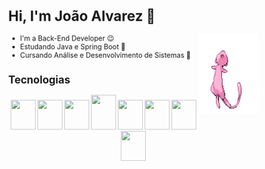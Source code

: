 # Hi, I'm João Alvarez 👋

<div>
  <img align = "right" src="./images/pokemon.gif"width="120" height="160"></img>
</div>

- I'm a Back-End Developer 😉
- Estudando Java e Spring Boot 🤯
- Cursando Análise e Desenvolvimento de Sistemas 👀

## Tecnologias

<div align = center>
			<img src="https://cdn.jsdelivr.net/gh/devicons/devicon/icons/html5/html5-original.svg" width="50" height="60" />
			<img src="https://cdn.jsdelivr.net/gh/devicons/devicon/icons/css3/css3-original.svg" width="50" height="60" />
			<img src="https://cdn.jsdelivr.net/gh/devicons/devicon/icons/javascript/javascript-original.svg" width="50" height="60" />
      <img src="https://cdn.jsdelivr.net/gh/devicons/devicon@latest/icons/java/java-original.svg"  width="50" height="70"/>
      <img src="https://cdn.jsdelivr.net/gh/devicons/devicon@latest/icons/spring/spring-original.svg"  width="50" height="60" />
      <img src="https://cdn.jsdelivr.net/gh/devicons/devicon@latest/icons/mysql/mysql-original.svg"  width="50" height="60" />
      <img src="https://cdn.jsdelivr.net/gh/devicons/devicon@latest/icons/postgresql/postgresql-original.svg"  width="50" height="60"  />
      <img src="https://cdn.jsdelivr.net/gh/devicons/devicon@latest/icons/git/git-original.svg"  width="50" height="60"  />
</div>

<!--
**joojpa/joojpa** is a ✨ _special_ ✨ repository because its `README.md` (this file) appears on your GitHub profile.

Here are some ideas to get you started:

- 🔭 I’m currently working on ...
- 🌱 I’m currently learning ...
- 👯 I’m looking to collaborate on ...
- 🤔 I’m looking for help with ...
- 💬 Ask me about ...
- 📫 How to reach me: ...
- 😄 Pronouns: ...
- ⚡ Fun fact: ...
-->
